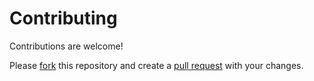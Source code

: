 # Contributing

Contributions are welcome!

Please [fork](https://github.com/GoodAI/charlie-mnemonic/fork) this repository and create
a [pull request](https://github.com/GoodAI/charlie-mnemonic/pulls) with your changes.

